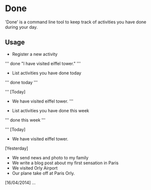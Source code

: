 # Done

'Done' is a command line tool to keep track of activities you have done during your day.

## Usage

* Register a new activity

'''
done "I have visited eiffel tower."
'''

* List activities you have done today

'''
done today
'''

'''
[Today]
* We have visited eiffel tower.
'''

* List activities you have done this week

'''
done this week
'''

'''
[Today]
* We have visited eiffel tower.

[Yesterday]
* We send news and photo to my family 
* We write a blog post about my first sensation in Paris
* We visited Orly Airport
* Our plane take off at Paris Orly.

[16/04/2014]
...